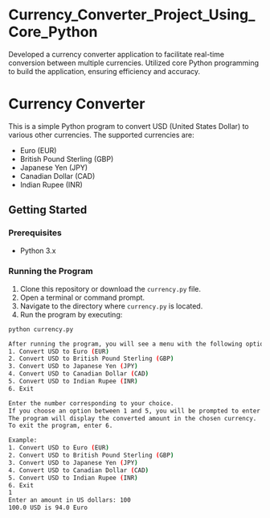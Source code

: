 # Currency_Converter_Project_Using_Core_Python
 Developed a currency converter application to facilitate real-time conversion between multiple currencies.  Utilized core Python programming to build the application, ensuring efficiency and accuracy.
 # Currency Converter

This is a simple Python program to convert USD (United States Dollar) to various other currencies. The supported currencies are:
- Euro (EUR)
- British Pound Sterling (GBP)
- Japanese Yen (JPY)
- Canadian Dollar (CAD)
- Indian Rupee (INR)

## Getting Started

### Prerequisites

- Python 3.x

### Running the Program

1. Clone this repository or download the `currency.py` file.
2. Open a terminal or command prompt.
3. Navigate to the directory where `currency.py` is located.
4. Run the program by executing:

```sh
python currency.py

After running the program, you will see a menu with the following options:
1. Convert USD to Euro (EUR)
2. Convert USD to British Pound Sterling (GBP)
3. Convert USD to Japanese Yen (JPY)
4. Convert USD to Canadian Dollar (CAD)
5. Convert USD to Indian Rupee (INR)
6. Exit

Enter the number corresponding to your choice.
If you choose an option between 1 and 5, you will be prompted to enter an amount in USD.
The program will display the converted amount in the chosen currency.
To exit the program, enter 6.

Example:
1. Convert USD to Euro (EUR)
2. Convert USD to British Pound Sterling (GBP)
3. Convert USD to Japanese Yen (JPY)
4. Convert USD to Canadian Dollar (CAD)
5. Convert USD to Indian Rupee (INR)
6. Exit
1
Enter an amount in US dollars: 100
100.0 USD is 94.0 Euro


